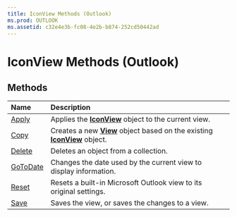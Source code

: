 ```yaml
---
title: IconView Methods (Outlook)
ms.prod: OUTLOOK
ms.assetid: c32e4e3b-fc08-4e2b-b874-252cd50442ad
---
```



# IconView Methods (Outlook)

## Methods



|**Name**|**Description**|
|:-----|:-----|
|[Apply](iconview-apply-method-outlook.md)|Applies the  **[IconView](iconview-object-outlook.md)** object to the current view.|
|[Copy](iconview-copy-method-outlook.md)|Creates a new  **[View](view-object-outlook.md)** object based on the existing **[IconView](iconview-object-outlook.md)** object.|
|[Delete](iconview-delete-method-outlook.md)|Deletes an object from a collection.|
|[GoToDate](iconview-gotodate-method-outlook.md)|Changes the date used by the current view to display information.|
|[Reset](iconview-reset-method-outlook.md)|Resets a built-in Microsoft Outlook view to its original settings.|
|[Save](iconview-save-method-outlook.md)|Saves the view, or saves the changes to a view.|

